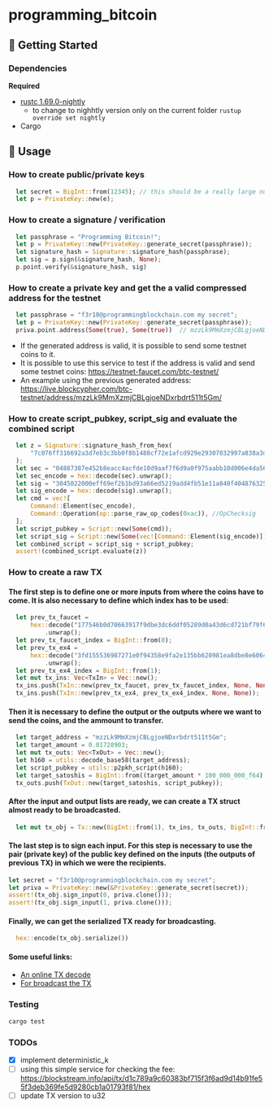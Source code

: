 # programming_bitcoin
## 🌅 Getting Started
### Dependencies
**Required**
- [rustc 1.69.0-nightly](https://www.rust-lang.org/tools/install)
  - to change to nighhtly version only on the current folder ```rustup override set nightly```
- Cargo
## 🚀 Usage
### How to create public/private keys
```rust
  let secret = BigInt::from(12345); // this should be a really large number
  let p = PrivateKey::new(e);
```
### How to create a signature / verification 
```rust
  let passphrase = "Programming Bitcoin!";
  let p = PrivateKey::new(PrivateKey::generate_secret(passphrase));
  let signature_hash = Signature::signature_hash(passphrase);
  let sig = p.sign(&signature_hash, None);
  p.point.verify(&signature_hash, sig)
```
### How to create a private key and get the a valid compressed address for the testnet
```rust
  let passphrase = "f3r10@programmingblockchain.com my secret";
  let p = PrivateKey::new(PrivateKey::generate_secret(passphrase));
  priva.point.address(Some(true), Some(true))  // mzzLk9MmXzmjCBLgjoeNDxrbdrt511t5Gm
```
- If the generated address is valid, it is possible to send some testnet coins to it.
- It is possible to use this service to test if the address is valid and send some testnet coins: https://testnet-faucet.com/btc-testnet/
- An example using the previous generated address: https://live.blockcypher.com/btc-testnet/address/mzzLk9MmXzmjCBLgjoeNDxrbdrt511t5Gm/

### How to create script_pubkey, script_sig and evaluate the combined script
```rust
  let z = Signature::signature_hash_from_hex(
      "7c076ff316692a3d7eb3c3bb0f8b1488cf72e1afcd929e29307032997a838a3d",
  );
  let sec = "04887387e452b8eacc4acfde10d9aaf7f6d9a0f975aabb10d006e4da568744d06c61de6d95231cd89026e286df3b6ae4a894a3378e393e93a0f45b666329a0ae34";
  let sec_encode = hex::decode(sec).unwrap();
  let sig = "3045022000eff69ef2b1bd93a66ed5219add4fb51e11a840f404876325a1e8ffe0529a2c022100c7207fee197d27c618aea621406f6bf5ef6fca38681d82b2f06fddbdce6feab6";
  let sig_encode = hex::decode(sig).unwrap();
  let cmd = vec![
      Command::Element(sec_encode),
      Command::Operation(op::parse_raw_op_codes(0xac)), //OpChecksig
  ];
  let script_pubkey = Script::new(Some(cmd));
  let script_sig = Script::new(Some(vec![Command::Element(sig_encode)]));
  let combined_script = script_sig + script_pubkey;
  assert!(combined_script.evaluate(z))
```
### How to create a raw TX
#### The first step is to define one or more inputs from where the coins have to come. It is also necessary to define which index has to be used:
```rust
  let prev_tx_faucet =
      hex::decode("177546b0d70663917f9dbe3dc6ddf05289d0a43d6cd721bf79f62581bc75a1cc")
          .unwrap();
  let prev_tx_faucet_index = BigInt::from(0);
  let prev_tx_ex4 =
      hex::decode("3fd155536987271e0f94358e9fa2e135bb620981ea8dbe8e60645d0daa2ffe3b")
          .unwrap();
  let prev_tx_ex4_index = BigInt::from(1);
  let mut tx_ins: Vec<TxIn> = Vec::new();
  tx_ins.push(TxIn::new(prev_tx_faucet, prev_tx_faucet_index, None, None));
  tx_ins.push(TxIn::new(prev_tx_ex4, prev_tx_ex4_index, None, None));
```
#### Then it is necessary to define the output or the outputs where we want to send the coins, and the ammount to transfer.
```rust
  let target_address = "mzzLk9MmXzmjCBLgjoeNDxrbdrt511t5Gm";
  let target_amount = 0.01728903;
  let mut tx_outs: Vec<TxOut> = Vec::new();
  let h160 = utils::decode_base58(target_address);
  let script_pubkey = utils::p2pkh_script(h160);
  let target_satoshis = BigInt::from((target_amount * 100_000_000_f64) as u64);
  tx_outs.push(TxOut::new(target_satoshis, script_pubkey));
```
#### After the input and output lists are ready, we can create a TX struct almost ready to be broadcasted.
```rust
  let mut tx_obj = Tx::new(BigInt::from(1), tx_ins, tx_outs, BigInt::from(0), true);
```
#### The last step is to sign each input. For this step is necessary to use the pair (private key) of the public key defined on the inputs (the outputs of previous TX) in which we were the recipients.
```rust
let secret = "f3r10@programmingblockchain.com my secret";
let priva = PrivateKey::new(&PrivateKey::generate_secret(secret));
assert!(tx_obj.sign_input(0, priva.clone()));
assert!(tx_obj.sign_input(1, priva.clone()));
```
#### Finally, we can get the serialized TX ready for broadcasting.
```rust
  hex::encode(tx_obj.serialize())
```
#### Some useful links:
  - [An online TX decode](https://live.blockcypher.com/btc/decodetx/)
  - [For broadcast the TX](https://tbtc.bitaps.com/broadcast)
### Testing
```bash
cargo test
```
### TODOs
- [x] implement deterministic_k
- [ ] using this simple service for checking the fee: https://blockstream.info/api/tx/d1c789a9c60383bf715f3f6ad9d14b91fe55f3deb369fe5d9280cb1a01793f81/hex
- [ ] update TX version to u32
